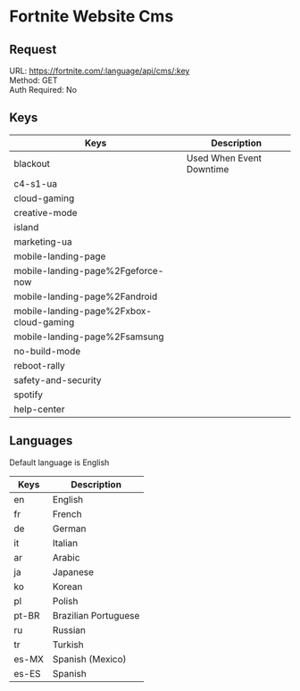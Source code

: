 # Fortnite Website Cms

## Request

URL: https://fortnite.com/:language/api/cms/:key \
Method: GET \
Auth Required: No

## Keys

| Keys                                    | Description              |
| --------------------------------------- | ------------------------ |
| blackout                                | Used When Event Downtime |
| c4-s1-ua                                |                          |
| cloud-gaming                            |                          |
| creative-mode                           |                          |
| island                                  |                          |
| marketing-ua                            |                          |
| mobile-landing-page                     |                          |
| mobile-landing-page%2Fgeforce-now       |                          |
| mobile-landing-page%2Fandroid           |                          |
| mobile-landing-page%2Fxbox-cloud-gaming |                          |
| mobile-landing-page%2Fsamsung           |                          |
| no-build-mode                           |                          |
| reboot-rally                            |                          |
| safety-and-security                     |                          |
| spotify                                 |                          |
| help-center                             |                          |

## Languages

Default language is English

| Keys  | Description          |
| ----- | -------------------- |
| en    | English              |
| fr    | French               |
| de    | German               |
| it    | Italian              |
| ar    | Arabic               |
| ja    | Japanese             |
| ko    | Korean               |
| pl    | Polish               |
| pt-BR | Brazilian Portuguese |
| ru    | Russian              |
| tr    | Turkish              |
| es-MX | Spanish (Mexico)     |
| es-ES | Spanish              |
